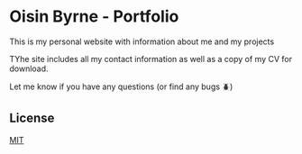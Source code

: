 # Oisin Byrne - Portfolio

This is my personal website with information about me and my projects

TYhe site includes all my contact information as well as a copy of my CV for download.

Let me know if you have any questions (or find any bugs :beetle:)

## License
[MIT](https://choosealicense.com/licenses/mit/)